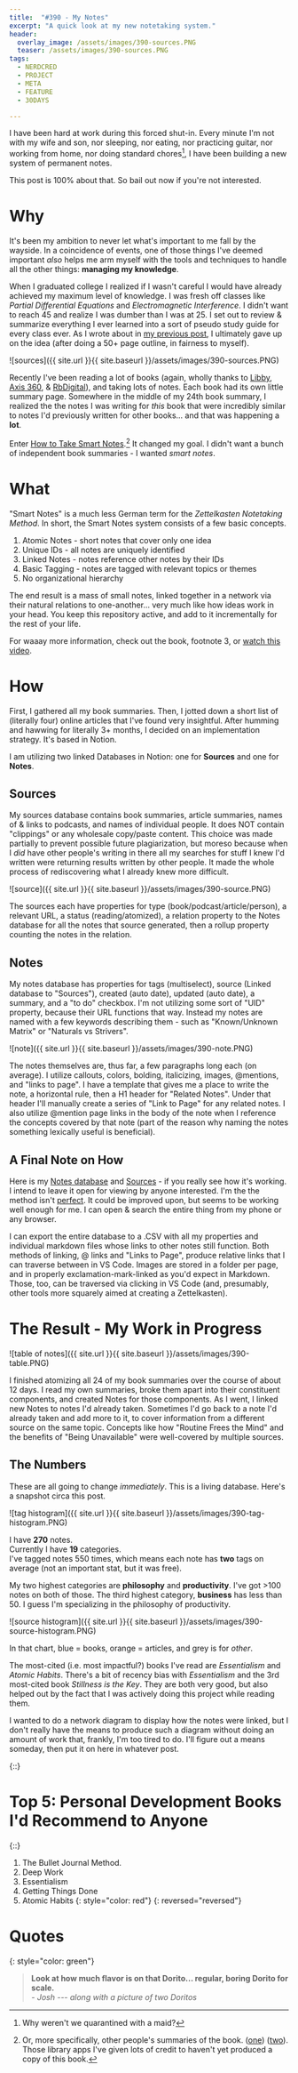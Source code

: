 ```yaml
---
title:  "#390 - My Notes"
excerpt: "A quick look at my new notetaking system."
header:
  overlay_image: /assets/images/390-sources.PNG
  teaser: /assets/images/390-sources.PNG
tags:
  - NERDCRED
  - PROJECT
  - META
  - FEATURE
  - 30DAYS

---
```


I have been hard at work during this forced shut-in. Every minute I'm not with my wife and son, nor sleeping, nor eating, nor practicing guitar, nor working from home, nor doing standard chores[^one], I have been building a new system of permanent notes. 

This post is 100% about that. So bail out now if you're not interested.

# Why

It's been my ambition to never let what's important to me fall by the wayside. In a coincidence of events, one of those things I've deemed important *also* helps me arm myself with the tools and techniques to handle all the other things: **managing my knowledge**. 

When I graduated college I realized if I wasn't careful I would have already achieved my maximum level of knowledge. I was fresh off classes like *Partial Differential Equations* and *Electromagnetic Interference*. I didn't want to reach 45 and realize I was dumber than I was at 25. I set out to review & summarize everything I ever learned into a sort of pseudo study guide for every class ever. As I wrote about in [my previous post](https://aarongilly.com/389-quarantine/#writing), I ultimately gave up on the idea (after doing a 50+ page outline, in fairness to myself).

![sources]({{ site.url }}{{ site.baseurl }}/assets/images/390-sources.PNG)

Recently I've been reading a lot of books (again, wholly thanks to [Libby](https://www.overdrive.com/apps/libby/), [Axis 360](http://axis360.site.baker-taylor.com/), & [RbDigital](https://rbdigital.com/)), and taking lots of notes. Each book had its own little summary page. Somewhere in the middle of my 24th book summary, I realized the the notes I was writing for *this* book that were incredibly similar to notes I'd previously written for other books... and that was happening a **lot**.

Enter [How to Take Smart Notes](https://www.amazon.com/How-Take-Smart-Notes-Nonfiction-ebook/dp/B06WVYW33Y/).[^two] It changed my goal. I didn't want a bunch of independent book summaries - I wanted *smart notes*.

# What

"Smart Notes" is a much less German term for the *Zettelkasten Notetaking Method*. In short, the Smart Notes system consists of a few basic concepts.

1. Atomic Notes - short notes that cover only one idea
2. Unique IDs - all notes are uniquely identified
3. Linked Notes - notes reference other notes by their IDs
4. Basic Tagging - notes are tagged with relevant topics or themes
5. No organizational hierarchy

The end result is a mass of small notes, linked together in a network via their natural relations to one-another... very much like how ideas work in your head. You keep this repository active, and add to it incrementally for the rest of your life. 

For waaay more information, check out the book, footnote 3, or [watch this video](https://vimeo.com/275530205).

# How

First, I gathered all my book summaries. Then, I jotted down a short list of (literally four) online articles that I've found very insightful. After humming and hawwing for literally 3+ months, I decided on an implementation strategy. It's based in Notion.

I am utilizing two linked Databases in Notion: one for **Sources** and one for **Notes**.

## Sources

My sources database contains book summaries, article summaries, names of & links to podcasts, and names of individual people. It does NOT contain "clippings" or any wholesale copy/paste content. This choice was made partially to prevent possible future plagiarization, but moreso because when I *did* have other people's writing in there all my searches for stuff I knew I'd written were returning results written by other people. It made the whole process of rediscovering what I already knew more difficult.

![source]({{ site.url }}{{ site.baseurl }}/assets/images/390-source.PNG)

The sources each have properties for type (book/podcast/article/person), a relevant URL, a status (reading/atomized), a relation property to the Notes database for all the notes that source generated, then a rollup property counting the notes in the relation.

## Notes

My notes database has properties for tags (multiselect), source (Linked database to "Sources"), created (auto date), updated (auto date), a summary, and a "to do" checkbox. I'm not utilizing some sort of "UID" property, because their URL functions that way. Instead my notes are named with a few keywords describing them - such as "Known/Unknown Matrix" or "Naturals vs Strivers". 

![note]({{ site.url }}{{ site.baseurl }}/assets/images/390-note.PNG)

The notes themselves are, thus far, a few paragraphs long each (on average). I utilize callouts, colors, bolding, italicizing, images, @mentions, and "links to page". I have a template that gives me a place to write the note, a horizontal rule, then a H1 header for "Related Notes". Under that header I'll manually create a series of "Link to Page" for any related notes. I also utilize @mention page links in the body of the note when I reference the concepts covered by that note (part of the reason why naming the notes something lexically useful is beneficial).

## A Final Note on How

Here is my [Notes database](https://www.notion.so/a7627b8ed78b4eab9e31364cb7b98eea?v=c957bb0ea6dd42e9a83df8338e11c786) and [Sources](https://www.notion.so/e301531cc1ee4ad7ae537d87f9681116?v=2136c19212174a24956154a130b78b1b) - if you really see how it's working. I intend to leave it open for viewing by anyone interested. I'm the the method isn't [perfect](https://www.notion.so/Perfection-is-Dangerous-ee2d6db59fef4d359e791c72328bbce5). It could be improved upon, but seems to be working well enough for me. I can open & search the entire thing from my phone or any browser. 

I can export the entire database to a .CSV with all my properties and individual markdown files whose links to other notes still function. Both methods of linking, @ links and "Links to Page", produce relative links that I can traverse between in VS Code. Images are stored in a folder per page, and in properly exclamation-mark-linked as you'd expect in Markdown. Those, too, can be traversed via clicking in VS Code (and, presumably, other tools more squarely aimed at creating a Zettelkasten).

# The Result - My Work in Progress

![table of notes]({{ site.url }}{{ site.baseurl }}/assets/images/390-table.PNG)

I finished atomizing all 24 of my book summaries over the course of about 12 days. I read my own summaries, broke them apart into their constituent components, and created Notes for those components. As I went, I linked new Notes to notes I'd already taken. Sometimes I'd go back to a note I'd already taken and add more to it, to cover information from a different source on the same topic. Concepts like how "Routine Frees the Mind" and the benefits of "Being Unavailable" were well-covered by multiple sources.

## The Numbers

These are all going to change *immediately*. This is a living database. Here's a snapshot circa this post.

![tag histogram]({{ site.url }}{{ site.baseurl }}/assets/images/390-tag-histogram.PNG)

I have **270** notes.  
Currently I have **19** categories.  
I've tagged notes 550 times, which means each note has **two** tags on average (not an important stat, but it was free).  

My two highest categories are **philosophy** and **productivity**. I've got >100 notes on both of those. The third highest category, **business** has less than 50. I guess I'm specializing in the philosophy of productivity.

![source histogram]({{ site.url }}{{ site.baseurl }}/assets/images/390-source-histogram.PNG)

In that chart, blue = books, orange = articles, and grey is for *other*.

The most-cited (i.e. most impactful?) books I've read are *Essentialism* and *Atomic Habits*. There's a bit of recency bias with *Essentialism* and the 3rd most-cited book *Stillness is the Key*. They are both very good, but also helped out by the fact that I was actively doing this project while reading them.

I wanted to do a network diagram to display how the notes were linked, but I don't really have the means to produce such a diagram without doing an amount of work that, frankly, I'm too tired to do. I'll figure out a means someday, then put it on here in whatever post.

{::}
# Top 5: Personal Development Books I'd Recommend to Anyone
{::}
1. The Bullet Journal Method.
2. Deep Work
3. Essentialism
4. Getting Things Done
5. Atomic Habits
{: style="color: red"}
{: reversed="reversed"}

# Quotes
{: style="color: green"}
> **Look at how much flavor is on that Dorito... regular, boring Dorito for scale.**  
> *- <cite>Josh</cite> --- along with a picture of two Doritos*

[^one]:  Why weren't we quarantined with a maid?  
[^two]:  Or, more specifically, other people's summaries of the book. ([one](https://fortelabs.co/blog/how-to-take-smart-notes)) ([two](http://www.markwk.com/smart-notes.html)). Those library apps I've given lots of credit to haven't yet produced a copy of this book.